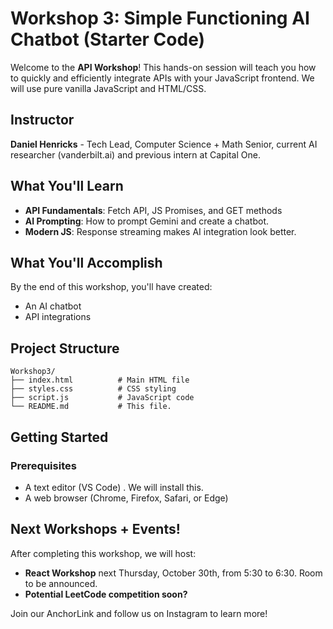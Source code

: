 # Workshop 3: Simple Functioning AI Chatbot (Starter Code)

Welcome to the **API Workshop**! This hands-on session will teach you how to quickly and efficiently integrate APIs with your JavaScript frontend. We will use pure vanilla JavaScript and HTML/CSS.

## Instructor
**Daniel Henricks** - Tech Lead, Computer Science + Math Senior, current AI researcher (vanderbilt.ai) and previous intern at Capital One.

## What You'll Learn
- **API Fundamentals**: Fetch API, JS Promises, and GET methods
- **AI Prompting**: How to prompt Gemini and create a chatbot.
- **Modern JS**: Response streaming makes AI integration look better.

## What You'll Accomplish
By the end of this workshop, you'll have created:
- An AI chatbot
- API integrations

## Project Structure
```
Workshop3/
├── index.html          # Main HTML file
├── styles.css          # CSS styling
├── script.js           # JavaScript code
└── README.md           # This file. 
```

## Getting Started

### Prerequisites
- A text editor (VS Code) . We will install this.
- A web browser (Chrome, Firefox, Safari, or Edge)

## Next Workshops + Events!

After completing this workshop, we will host:
- **React Workshop** next Thursday, October 30th, from 5:30 to 6:30. Room to be announced.
- **Potential LeetCode competition soon?** 

Join our AnchorLink and follow us on Instagram to learn more!
